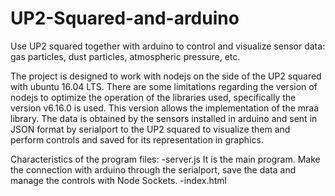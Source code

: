 # UP2-Squared-and-arduino
Use UP2 squared together with arduino to control and visualize sensor data: gas particles, dust particles, atmospheric pressure, etc.


The project is designed to work with nodejs on the side of the UP2 squared with ubuntu 16.04 LTS. There are some limitations regarding the version of nodejs to optimize the operation of the libraries used, specifically the version v6.16.0 is used. This version allows the implementation of the mraa library.
The data is obtained by the sensors installed in arduino and sent in JSON format by serialport to the UP2 squared to visualize them and perform controls and saved for its representation in graphics.

Characteristics of the program files:
-server.js  It is the main program. Make the connection with arduino through the serialport, save the data and manage the controls with Node Sockets.
-index.html 
